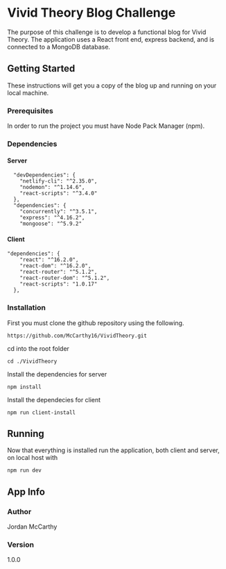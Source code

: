 # Vivid Theory Blog Challenge

The purpose of this challenge is to develop a functional blog for Vivid Theory. The application uses a React front end, express backend, and is connected to a MongoDB database.

## Getting Started

These instructions will get you a copy of the blog up and running on your local machine.


### Prerequisites

In order to run the project you must have Node Pack Manager (npm).

### Dependencies

#### Server
```
  "devDependencies": {
	"netlify-cli": "^2.35.0",
    "nodemon": "^1.14.6",
    "react-scripts": "^3.4.0"
  },
  "dependencies": {
    "concurrently": "^3.5.1",
    "express": "^4.16.2",
    "mongoose": "^5.9.2"
```

#### Client
```
"dependencies": {
    "react": "^16.2.0",
    "react-dom": "^16.2.0",
    "react-router": "^5.1.2",
    "react-router-dom": "^5.1.2",
    "react-scripts": "1.0.17"
  },
```
### Installation

First you must clone the github repository using the following.
```
https://github.com/McCarthy16/VividTheory.git
```
cd into the root folder

```
cd ./VividTheory
```
Install the dependencies for server
```
npm install
```
Install the dependecies for client
```
npm run client-install
```
## Running

Now that everything is installed run the application, both client and server, on local host with
```
npm run dev
```
## App Info

### Author

Jordan McCarthy

### Version

1.0.0
